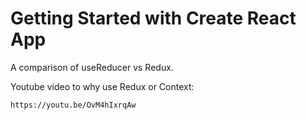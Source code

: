 # Getting Started with Create React App

A comparison of useReducer vs Redux.

Youtube video to why use Redux or Context:
```
https://youtu.be/OvM4hIxrqAw
```
